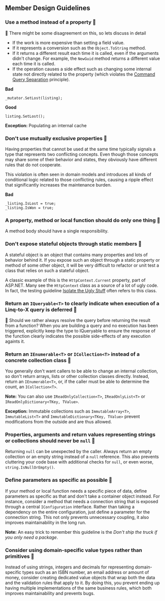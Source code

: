 ## Member Design Guidelines

### Use a method instead of a property :red_circle:
:police_car: There might be some disagreement on this, so lets discuss in detail
- If the work is more expensive than setting a field value. 
- If it represents a conversion such as the `Object.ToString` method.
- If it returns a different result each time it is called, even if the arguments didn't change. For example, the `NewGuid` method returns a different value each time it is called.
- If the operation causes a side effect such as changing some internal state not directly related to the property (which violates the [Command Query Separation](http://martinfowler.com/bliki/CommandQuerySeparation.html) principle).

**Bad**
```
_mutator.SetLost(listing);
```

**Good**
```
listing.SetLost();
```

**Exception:** Populating an internal cache

### Don't use mutually exclusive properties :red_circle:
Having properties that cannot be used at the same time typically signals a type that represents two conflicting concepts. Even though those concepts may share some of their behavior and states, they obviously have different rules that do not cooperate.

This violation is often seen in domain models and introduces all kinds of conditional logic related to those conflicting rules, causing a ripple effect that significantly increases the maintenance burden.

**Bad**
```
_listing.IsLost = true;
_listing.IsWon = true;
```

### A property, method or local function should do only one thing :red_circle:
A method body should have a single responsibility.

### Don't expose stateful objects through static members :large_blue_circle:
A stateful object is an object that contains many properties and lots of behavior behind it. If you expose such an object through a static property or method of some other object, it will be very difficult to refactor or unit test a class that relies on such a stateful object.

A classic example of this is the `HttpContext.Current` property, part of ASP.NET. Many see the `HttpContext` class as a source of a lot of ugly code. In fact, the testing guideline [Isolate the Ugly Stuff](http://codebetter.com/jeremymiller/2005/10/21/haacked-on-tdd-and-jeremys-first-rule-of-tdd/) often refers to this class.

### Return an `IQueryable<T>` to clearly indicate when execution of a Linq-to-X query is deferred :red_circle:
:police_car: Should we rather always resolve the query before returning the result from a function?
When you are building a query and no execution has been triggered, explicitly keep the type to IQueryable to ensure the response of the function clearly indicates the possible side-effects of any execution againts it.

### Return an `IEnumerable<T>` or `ICollection<T>` instead of a concrete collection class :large_blue_circle:
You generally don't want callers to be able to change an internal collection, so don't return arrays, lists or other collection classes directly. Instead, return an `IEnumerable<T>`, or, if the caller must be able to determine the count, an `ICollection<T>`.

**Note:** You can also use `IReadOnlyCollection<T>`, `IReadOnlyList<T>` or `IReadOnlyDictionary<TKey, TValue>`.

**Exception:** Immutable collections such as `ImmutableArray<T>`, `ImmutableList<T>` and `ImmutableDictionary<TKey, TValue>` prevent modifications from the outside and are thus allowed.

### Properties, arguments and return values representing strings or collections should never be `null` :red_circle:
Returning `null` can be unexpected by the caller. Always return an empty collection or an empty string instead of a `null` reference. This also prevents cluttering your code base with additional checks for `null`, or even worse, `string.IsNullOrEmpty()`.

### Define parameters as specific as possible :red_circle:
If your method or local function needs a specific piece of data, define parameters as specific as that and don't take a container object instead. For instance, consider a method that needs a connection string that is exposed through a central `IConfiguration` interface. Rather than taking a dependency on the entire configuration, just define a parameter for the connection string. This not only prevents unnecessary coupling, it also improves maintainability in the long run.

**Note:** An easy trick to remember this guideline is the *Don't ship the truck if you only need a package*.

### Consider using domain-specific value types rather than primitives :large_blue_circle:
Instead of using strings, integers and decimals for representing domain-specific types such as an ISBN number, an email address or amount of money, consider creating dedicated value objects that wrap both the data and the validation rules that apply to it. By doing this, you prevent ending up having multiple implementations of the same business rules, which both improves maintainability and prevents bugs.
